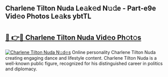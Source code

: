 ## Charlene Tilton Nuda Le𝚊k𝚎d N𝚞𝚍e - Part-e9e Vid𝚎o Photos Le𝚊ks ybtTL

# <h2><a href="http://fbb9k5b.evod.top/?m=Charlene+Tilton+Nuda">🔗 👉🔴 Charlene Tilton Nuda Vid𝚎o Ph𝚘t𝚘s</a></h2>

[![Charlene Tilton Nuda N𝚞d𝚎s](https://i.imgur.com/8V9OHl7.gif)](http://fbb9k5b.evod.top/?m=Charlene+Tilton+Nuda)
Online personality Charlene Tilton Nuda creating engaging dance and lifestyle content. Charlene Tilton Nuda is a well-known public figure, recognized for his distinguished career in politics and diplomacy. 
